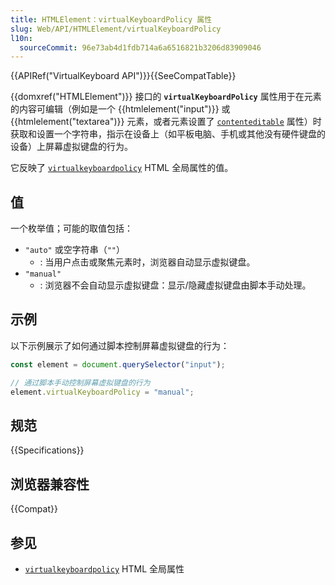 ```yaml
---
title: HTMLElement：virtualKeyboardPolicy 属性
slug: Web/API/HTMLElement/virtualKeyboardPolicy
l10n:
  sourceCommit: 96e73ab4d1fdb714a6a6516821b3206d83909046
---
```


{{APIRef("VirtualKeyboard API")}}{{SeeCompatTable}}

{{domxref("HTMLElement")}} 接口的 **`virtualKeyboardPolicy`** 属性用于在元素的内容可编辑（例如是一个 {{htmlelement("input")}} 或 {{htmlelement("textarea")}} 元素，或者元素设置了 [`contenteditable`](/zh-CN/docs/Web/HTML/Global_attributes/contenteditable) 属性）时获取和设置一个字符串，指示在设备上（如平板电脑、手机或其他没有硬件键盘的设备）上屏幕虚拟键盘的行为。

它反映了 [`virtualkeyboardpolicy`](/zh-CN/docs/Web/HTML/Global_attributes/virtualkeyboardpolicy) HTML 全局属性的值。

## 值

一个枚举值；可能的取值包括：

- `"auto"` 或空字符串（`""`）
  - : 当用户点击或聚焦元素时，浏览器自动显示虚拟键盘。
- `"manual"`
  - : 浏览器不会自动显示虚拟键盘：显示/隐藏虚拟键盘由脚本手动处理。

## 示例

以下示例展示了如何通过脚本控制屏幕虚拟键盘的行为：

```js
const element = document.querySelector("input");

// 通过脚本手动控制屏幕虚拟键盘的行为
element.virtualKeyboardPolicy = "manual";
```

## 规范

{{Specifications}}

## 浏览器兼容性

{{Compat}}

## 参见

- [`virtualkeyboardpolicy`](/zh-CN/docs/Web/HTML/Global_attributes#virtualkeyboardpolicy) HTML 全局属性

